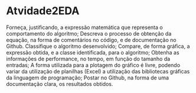 # Atvidade2EDA
Forneça, justificando, a expressão matemática que representa o comportamento do algoritmo;​  Descreva o processo de obtenção da equação, na forma de comentários no código, e de documentação no Github. Classifique o algoritmo desenvolvido;  Compare, de forma gráfica, a expressão obtida, e a classe identificada, para o algoritmo;  Obtenha as informações de performance, no tempo, em função do tamanho da entradas; A forma utilizada para a plotagem do gráfico é ​livre, podendo variar da utilização de planilhas (Excel) a utilização das bibliotecas gráficas da linguagem de programação; Postar no Github, na forma de uma documentação clara, os resultados obtidos.
